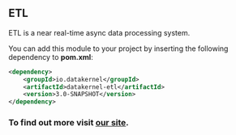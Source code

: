 ## ETL

ETL is a near real-time async data processing system.

You can add this module to your project by inserting the following dependency to **pom.xml**:

```xml
<dependency>
    <groupId>io.datakernel</groupId>
    <artifactId>datakernel-etl</artifactId>
    <version>3.0-SNAPSHOT</version>
</dependency>
```
### To find out more visit [our site](https://datakernel.io/docs/cloud/etl.html).
